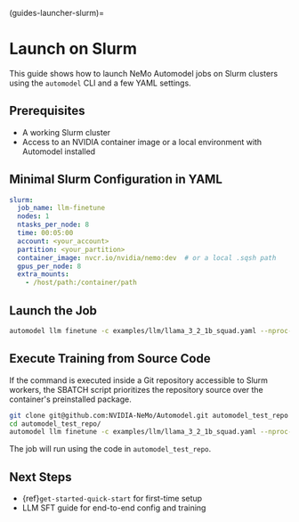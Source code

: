(guides-launcher-slurm)=
# Launch on Slurm

This guide shows how to launch NeMo Automodel jobs on Slurm clusters using the `automodel` CLI and a few YAML settings.

## Prerequisites

- A working Slurm cluster
- Access to an NVIDIA container image or a local environment with Automodel installed

## Minimal Slurm Configuration in YAML

```yaml
slurm:
  job_name: llm-finetune
  nodes: 1
  ntasks_per_node: 8
  time: 00:05:00
  account: <your_account>
  partition: <your_partition>
  container_image: nvcr.io/nvidia/nemo:dev  # or a local .sqsh path
  gpus_per_node: 8
  extra_mounts:
    - /host/path:/container/path
```

## Launch the Job

```bash
automodel llm finetune -c examples/llm/llama_3_2_1b_squad.yaml --nproc-per-node=2
```

## Execute Training from Source Code

If the command is executed inside a Git repository accessible to Slurm workers, the SBATCH script prioritizes the repository source over the container's preinstalled package.

```bash
git clone git@github.com:NVIDIA-NeMo/Automodel.git automodel_test_repo
cd automodel_test_repo/
automodel llm finetune -c examples/llm/llama_3_2_1b_squad.yaml --nproc-per-node=2
```

The job will run using the code in `automodel_test_repo`.

## Next Steps

- {ref}`get-started-quick-start` for first-time setup
- LLM SFT guide for end-to-end config and training

